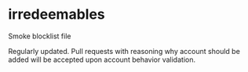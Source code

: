 # irredeemables
Smoke blocklist file

Regularly updated. Pull requests with reasoning why account should be added will be accepted upon account behavior validation.
